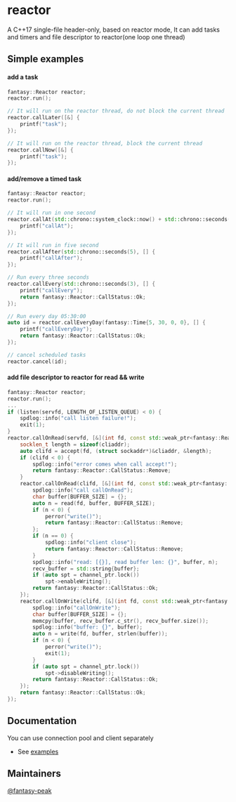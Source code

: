 # reactor

A C++17 single-file header-only, based on reactor mode, It can add tasks and timers and file descriptor to reactor(one loop one thread)

Simple examples
---------------

#### add a task
```c++
fantasy::Reactor reactor;
reactor.run();

// It will run on the reactor thread, do not block the current thread
reactor.callLater([&] {
    printf("task");
});

// It will run on the reactor thread, block the current thread
reactor.callNow([&] {
    printf("task");
});

```

#### add/remove a timed task
```c++
fantasy::Reactor reactor;
reactor.run();

// It will run in one second
reactor.callAt(std::chrono::system_clock::now() + std::chrono::seconds(1), [] {
    printf("callAt");
});

// It will run in five second
reactor.callAfter(std::chrono::seconds(5), [] {
    printf("callAfter");
});

// Run every three seconds
reactor.callEvery(std::chrono::seconds(3), [] {
    printf("callEvery");
    return fantasy::Reactor::CallStatus::Ok;
});

// Run every day 05:30:00
auto id = reactor.callEveryDay(fantasy::Time{5, 30, 0, 0}, [] {
    printf("callEveryDay");
    return fantasy::Reactor::CallStatus::Ok;
});

// cancel scheduled tasks
reactor.cancel(id);

```
#### add file descriptor to reactor for read && write
```c++
fantasy::Reactor reactor;
reactor.run();
...
if (listen(servfd, LENGTH_OF_LISTEN_QUEUE) < 0) {
    spdlog::info("call listen failure!");
    exit(1);
}
reactor.callOnRead(servfd, [&](int fd, const std::weak_ptr<fantasy::Reactor::Channel>&) mutable {
    socklen_t length = sizeof(cliaddr);
    auto clifd = accept(fd, (struct sockaddr*)&cliaddr, &length);
    if (clifd < 0) {
        spdlog::info("error comes when call accept!");
        return fantasy::Reactor::CallStatus::Remove;
    }
    reactor.callOnRead(clifd, [&](int fd, const std::weak_ptr<fantasy::Reactor::Channel>& channel_ptr) mutable {
        spdlog::info("call callOnRead");
        char buffer[BUFFER_SIZE] = {};
        auto n = read(fd, buffer, BUFFER_SIZE);
        if (n < 0) {
            perror("write()");
            return fantasy::Reactor::CallStatus::Remove;
        };
        if (n == 0) {
            spdlog::info("client close");
            return fantasy::Reactor::CallStatus::Remove;
        }
        spdlog::info("read: [{}], read buffer len: {}", buffer, n);
        recv_buffer = std::string{buffer};
        if (auto spt = channel_ptr.lock())
            spt->enableWriting();
        return fantasy::Reactor::CallStatus::Ok;
    });
    reactor.callOnWrite(clifd, [&](int fd, const std::weak_ptr<fantasy::Reactor::Channel>& channel_ptr) {
        spdlog::info("callOnWrite");
        char buffer[BUFFER_SIZE] = {};
        memcpy(buffer, recv_buffer.c_str(), recv_buffer.size());
        spdlog::info("buffer: {}", buffer);
        auto n = write(fd, buffer, strlen(buffer));
        if (n < 0) {
            perror("write()");
            exit(1);
        }
        if (auto spt = channel_ptr.lock())
            spt->disableWriting();
        return fantasy::Reactor::CallStatus::Ok;
    });
    return fantasy::Reactor::CallStatus::Ok;
});
```

## Documentation
You can use connection pool and client separately
* See [examples](https://github.com/fantasy-peak/reactor/tree/main/example)

## Maintainers

[@fantasy-peak](https://github.com/fantasy-peak)

